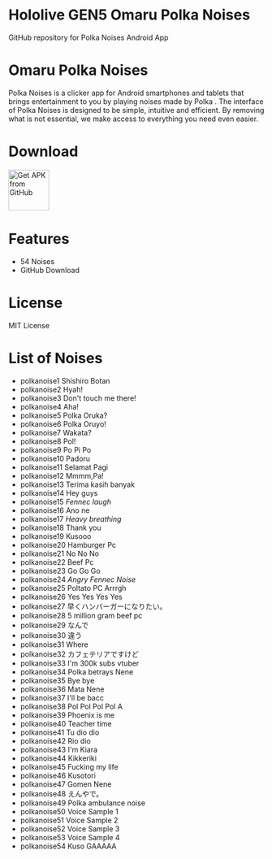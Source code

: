 # Hololive GEN5 Omaru Polka Noises
 GitHub repository for Polka Noises Android App

# Omaru Polka Noises
Polka Noises is a clicker app for Android smartphones and tablets that brings entertainment to you by playing noises made by Polka .
The interface of Polka Noises is designed to be simple, intuitive and efficient. By removing what is not essential, we make access to everything you need even easier.

# Download
[<img src="https://raw.githubusercontent.com/YuzuMin/Vtuber-Noises/main/Assets/github.png"
alt="Get APK from GitHub"
height="80">](https://github.com/YuzuMin/Hololive-GEN5-Omaru-Polka-Noises/releases/download/2.0/PolkaNoises.apk)

# Features
* 54 Noises
* GitHub Download

# License
MIT License

# List of Noises 
* polkanoise1 Shishiro Botan
* polkanoise2 Hyah!
* polkanoise3 Don't touch me there!
* polkanoise4 Aha!
* polkanoise5 Polka Oruka?
* polkanoise6 Polka Oruyo!
* polkanoise7 Wakata?
* polkanoise8 Pol!
* polkanoise9 Po Pi Po
* polkanoise10 Padoru
* polkanoise11 Selamat Pagi
* polkanoise12 Mmmm,Pa!
* polkanoise13 Terima kasih banyak
* polkanoise14 Hey guys
* polkanoise15 *Fennec laugh*
* polkanoise16 Ano ne
* polkanoise17 *Heavy breathing*
* polkanoise18 Thank you
* polkanoise19 Kusooo
* polkanoise20 Hamburger Pc
* polkanoise21 No No No
* polkanoise22 Beef Pc
* polkanoise23 Go Go Go
* polkanoise24 *Angry Fennec Noise*
* polkanoise25 Poltato PC Arrrgh
* polkanoise26 Yes Yes Yes Yes
* polkanoise27 早くハンバーガーになりたい。
* polkanoise28 5 million gram beef pc
* polkanoise29 なんで
* polkanoise30 違う
* polkanoise31 Where
* polkanoise32 カフェテリアですけど
* polkanoise33 I'm 300k subs vtuber
* polkanoise34 Polka betrays Nene
* polkanoise35 Bye bye
* polkanoise36 Mata Nene
* polkanoise37 I'll be bacc
* polkanoise38 Pol Pol Pol Pol A
* polkanoise39 Phoenix is me
* polkanoise40 Teacher time
* polkanoise41 Tu dio dio
* polkanoise42 Rio dio
* polkanoise43 I'm Kiara
* polkanoise44 Kikkeriki 
* polkanoise45 Fucking my life
* polkanoise46 Kusotori
* polkanoise47 Gomen Nene
* polkanoise48 えんやで。
* polkanoise49 Polka ambulance noise
* polkanoise50 Voice Sample 1
* polkanoise51 Voice Sample 2
* polkanoise52 Voice Sample 3
* polkanoise53 Voice Sample 4
* polkanoise54 Kuso GAAAAA
